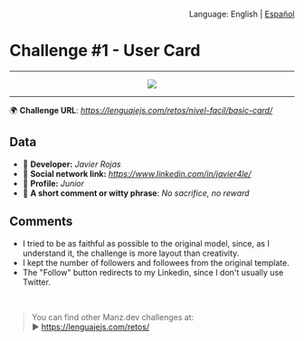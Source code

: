 <p align="right">Language: English | <a href="README-es.md">Español</a></p>
<h1>Challenge #1 - User Card</h1>

---

<p align="center"><img src="https://user-images.githubusercontent.com/38696273/174711699-2b1cd1c5-1611-4509-a73e-f39d4ee86ec8.png"></p>

---

🌍 **Challenge URL**: *https://lenguajejs.com/retos/nivel-facil/basic-card/*

## Data

- 🦄 **Developer:** *Javier Rojas*
- 🐇 **Social network link:** *https://www.linkedin.com/in/javier4le/*
- 🦾 **Profile:** *Junior*
- 💬 **A short comment or witty phrase**: *No sacrifice, no reward*

## Comments

- I tried to be as faithful as possible to the original model, since, as I understand it, the challenge is more layout than creativity.
- I kept the number of followers and followees from the original template.
- The "Follow" button redirects to my Linkedin, since I don't usually use Twitter.

<br/>

> You can find other Manz.dev challenges at: <br>▶ https://lenguajejs.com/retos/

